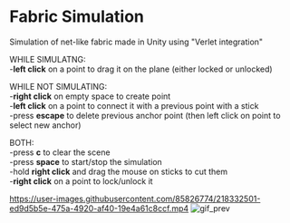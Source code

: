 # Fabric Simulation
Simulation of net-like fabric made in Unity using "Verlet integration"<br />

WHILE SIMULATNG:<br />
-**left click** on a point to drag it on the plane (either locked or unlocked)<br />

WHILE NOT SIMULATING:<br />
-**right click** on empty space to create point<br />
-**left click** on a point to connect it with a previous point with a stick<br />
-press **escape** to delete previous anchor point (then left click on point to select new anchor)

BOTH:<br />
-press **c** to clear the scene<br />
-press **space** to start/stop the simulation<br />
-hold **right click** and drag the mouse on sticks to cut them<br />
-**right click** on a point to lock/unlock it<br />

https://user-images.githubusercontent.com/85826774/218332501-ed9d5b5e-475a-4920-af40-19e4a61c8ccf.mp4
![gif_prev](https://user-images.githubusercontent.com/85826774/218339593-206da184-9bed-4014-83f4-f0688621a908.gif)
